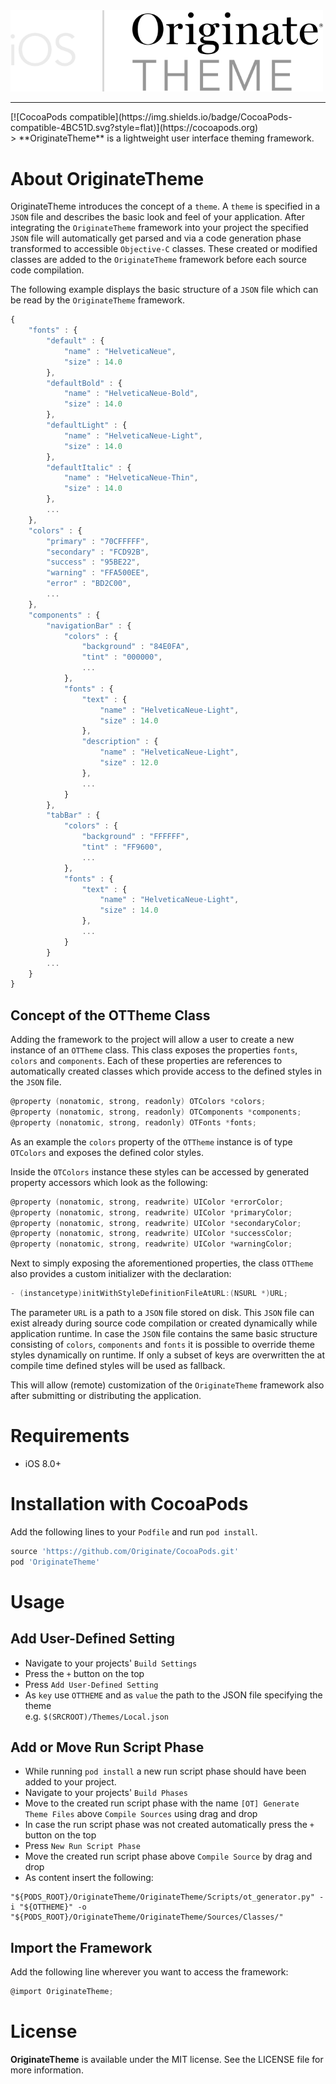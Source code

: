 <img src="OriginateThemeLogo.png" alt="OriginateTheme Logo" width="500"/>
<hr />
[![CocoaPods compatible](https://img.shields.io/badge/CocoaPods-compatible-4BC51D.svg?style=flat)](https://cocoapods.org)
<br />
> **OriginateTheme** is a lightweight user interface theming framework.

# About OriginateTheme

OriginateTheme introduces the concept of a `theme`. A `theme` is specified in a `JSON` file and describes the basic look and feel of your application. After integrating the `OriginateTheme` framework into your project the specified `JSON` file will automatically get parsed and via a code generation phase transformed to accessible `Objective-C` classes. These created or modified classes are added to the `OriginateTheme` framework before each source code compilation.

The following example displays the basic structure of a `JSON` file which can be read by the `OriginateTheme` framework.
```javascript
{
    "fonts" : {
        "default" : {
            "name" : "HelveticaNeue",
            "size" : 14.0
        },
        "defaultBold" : {
            "name" : "HelveticaNeue-Bold",
            "size" : 14.0
        },
        "defaultLight" : {
            "name" : "HelveticaNeue-Light",
            "size" : 14.0
        },
        "defaultItalic" : {
            "name" : "HelveticaNeue-Thin",
            "size" : 14.0
        },
        ...
    },
    "colors" : {
        "primary" : "70CFFFFF",
        "secondary" : "FCD92B",
        "success" : "95BE22",
        "warning" : "FFA500EE",
        "error" : "BD2C00",
        ...
    },
    "components" : {
        "navigationBar" : {
            "colors" : {
                "background" : "84E0FA",
                "tint" : "000000",
                ...
            },
            "fonts" : {
                "text" : {
                    "name" : "HelveticaNeue-Light",
                    "size" : 14.0
                },
                "description" : {
                    "name" : "HelveticaNeue-Light",
                    "size" : 12.0
                },
                ...
            }
        },
        "tabBar" : {
            "colors" : {
                "background" : "FFFFFF",
				"tint" : "FF9600",
				...
            },
            "fonts" : {
                "text" : {
                    "name" : "HelveticaNeue-Light",
                    "size" : 14.0
                },
                ...
            }
        }
        ...
    }
}
```

## Concept of the OTTheme Class
Adding the framework to the project will allow a user to create a new instance of an `OTTheme` class. This class exposes the properties `fonts`, `colors` and `components`. Each of these properties are references to automatically created classes which provide access to the defined styles in the `JSON` file.

```objective-c
@property (nonatomic, strong, readonly) OTColors *colors;
@property (nonatomic, strong, readonly) OTComponents *components;
@property (nonatomic, strong, readonly) OTFonts *fonts;
```

As an example the `colors` property of the `OTTheme` instance is of type `OTColors` and exposes the defined color styles. 

Inside the `OTColors` instance these styles can be accessed by generated property accessors which look as the following:

```objective-c
@property (nonatomic, strong, readwrite) UIColor *errorColor;
@property (nonatomic, strong, readwrite) UIColor *primaryColor;
@property (nonatomic, strong, readwrite) UIColor *secondaryColor;
@property (nonatomic, strong, readwrite) UIColor *successColor;
@property (nonatomic, strong, readwrite) UIColor *warningColor;
```

Next to simply exposing the aforementioned properties, the class `OTTheme` also provides a custom initializer with the declaration:
```objective-c
- (instancetype)initWithStyleDefinitionFileAtURL:(NSURL *)URL;
```

The parameter `URL` is a path to a `JSON` file stored on disk. This `JSON` file can exist already during source code compilation or created dynamically while application runtime. In case the `JSON` file contains the same basic structure consisting of `colors`, `components` and `fonts` it is possible to override theme styles dynamically on runtime. If only a subset of keys are overwritten the at compile time defined styles will be used as fallback. 

This will allow (remote) customization of the `OriginateTheme` framework also after submitting or distributing the application.


# Requirements
- iOS 8.0+

# Installation with CocoaPods
Add the following lines to your `Podfile` and run `pod install`.

```ruby
source 'https://github.com/Originate/CocoaPods.git'
pod 'OriginateTheme'
```

# Usage

## Add User-Defined Setting
* Navigate to your projects' `Build Settings`
* Press the `+` button on the top
* Press `Add User-Defined Setting`
* As `key` use `OTTHEME` and as `value` the path to the JSON file specifying the theme<br>
e.g. `$(SRCROOT)/Themes/Local.json`

## Add or Move Run Script Phase
* While running `pod install` a new run script phase should have been added to your project.
* Navigate to your projects' `Build Phases`
* Move to the created run script phase with the name `[OT] Generate Theme Files` above `Compile Sources` using drag and drop
* In case the run script phase was not created automatically press the `+` button on the top
* Press `New Run Script Phase`
* Move the created run script phase above `Compile Source` by drag and drop
* As content insert the following:

```
"${PODS_ROOT}/OriginateTheme/OriginateTheme/Scripts/ot_generator.py" -i "${OTTHEME}" -o "${PODS_ROOT}/OriginateTheme/OriginateTheme/Sources/Classes/"
```

## Import the Framework

Add the following line wherever you want to access the framework:
```objective-c
@import OriginateTheme;
```

# License
**OriginateTheme** is available under the MIT license. See the LICENSE file for more information.

